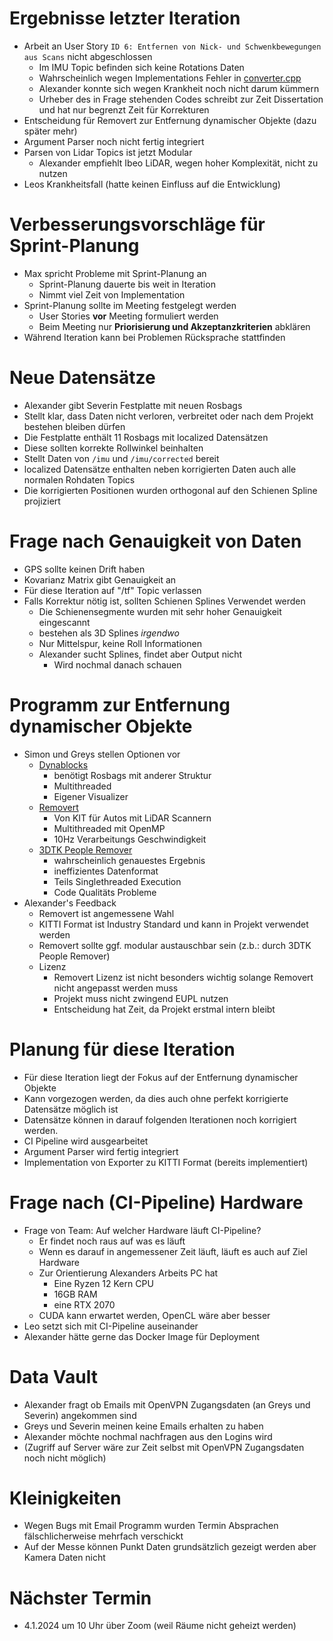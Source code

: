 # Ergebnisse letzter Iteration
- Arbeit an User Story `ID 6: Entfernen von Nick- und Schwenkbewegungen aus Scans` nicht abgeschlossen
	 - Im IMU Topic befinden sich keine Rotations Daten
	 - Wahrscheinlich wegen Implementations Fehler in [converter.cpp](https://git.rwth-aachen.de/fzd/maas/ros/-/blame/master/src/2_sense/localization/src/converter.cpp#L12)
	 - Alexander konnte sich wegen Krankheit noch nicht darum kümmern
	 - Urheber des in Frage stehenden Codes schreibt zur Zeit Dissertation und hat nur begrenzt Zeit für Korrekturen
- Entscheidung für Removert zur Entfernung dynamischer Objekte (dazu später mehr)
- Argument Parser noch nicht fertig integriert
- Parsen von Lidar Topics ist jetzt Modular
	 - Alexander empfiehlt Ibeo LiDAR, wegen hoher Komplexität, nicht zu nutzen
- Leos Krankheitsfall (hatte keinen Einfluss auf die Entwicklung)

# Verbesserungsvorschläge für Sprint-Planung
- Max spricht Probleme mit Sprint-Planung an
	 - Sprint-Planung dauerte bis weit in Iteration
	 - Nimmt viel Zeit von Implementation
- Sprint-Planung sollte im Meeting festgelegt werden
	 - User Stories **vor** Meeting formuliert werden
	 - Beim Meeting nur **Priorisierung und Akzeptanzkriterien** abklären
- Während Iteration kann bei Problemen Rücksprache stattfinden

# Neue Datensätze
- Alexander gibt Severin Festplatte mit neuen Rosbags
- Stellt klar, dass Daten nicht verloren, verbreitet oder nach dem Projekt bestehen bleiben dürfen
- Die Festplatte enthält 11 Rosbags mit localized Datensätzen
- Diese sollten korrekte Rollwinkel beinhalten
- Stellt Daten von  `/imu` und `/imu/corrected` bereit
- localized Datensätze enthalten neben korrigierten Daten auch alle normalen Rohdaten Topics
- Die korrigierten Positionen wurden orthogonal auf den Schienen Spline projiziert

# Frage nach Genauigkeit von Daten
- GPS sollte keinen Drift haben
- Kovarianz Matrix gibt Genauigkeit an
- Für diese Iteration auf "/tf" Topic verlassen
- Falls Korrektur nötig ist, sollten Schienen Splines Verwendet werden
	 - Die Schienensegmente wurden mit sehr hoher Genauigkeit eingescannt
	 - bestehen als 3D Splines *irgendwo*
	 - Nur Mittelspur, keine Roll Informationen
	 - Alexander sucht Splines, findet aber Output nicht
		  - Wird nochmal danach schauen
 

# Programm zur Entfernung dynamischer Objekte
- Simon und Greys stellen Optionen vor
	 - [Dynablocks](https://github.com/ethz-asl/dynablox)
		  - benötigt Rosbags mit anderer Struktur
		  - Multithreaded
		  - Eigener Visualizer
	 - [Removert](https://github.com/irapkaist/removert)
		  - Von KIT für Autos mit LiDAR Scannern 
		  - Multithreaded mit OpenMP
		  - 10Hz Verarbeitungs Geschwindigkeit
	 - [3DTK People Remover](https://github.com/3DTK/3DTK/tree/master/src/peopleremover)
		  - wahrscheinlich genauestes Ergebnis 
		  - ineffizientes Datenformat
		  - Teils Singlethreaded Execution
		  - Code Qualitäts Probleme
- Alexander's Feedback
	 - Removert ist angemessene Wahl
	 - KITTI Format ist Industry Standard und kann in Projekt verwendet werden
	 - Removert sollte ggf. modular austauschbar sein (z.b.: durch 3DTK People Remover)
	 - Lizenz
		  - Removert Lizenz ist nicht besonders wichtig solange Removert nicht angepasst werden muss
		  - Projekt muss nicht zwingend EUPL nutzen
		  - Entscheidung hat Zeit, da Projekt erstmal intern bleibt
 
# Planung für diese Iteration
- Für diese Iteration liegt der Fokus auf der Entfernung dynamischer Objekte
- Kann vorgezogen werden, da dies auch ohne perfekt korrigierte Datensätze möglich ist
- Datensätze können in darauf folgenden Iterationen noch korrigiert werden.
- CI Pipeline wird ausgearbeitet
- Argument Parser wird fertig integriert
- Implementation von Exporter zu KITTI Format (bereits implementiert)

# Frage nach (CI-Pipeline) Hardware
- Frage von Team: Auf welcher Hardware läuft CI-Pipeline?
	 - Er findet noch raus auf was es läuft
	 - Wenn es darauf in angemessener Zeit läuft, läuft es auch auf Ziel Hardware
	 - Zur Orientierung Alexanders Arbeits PC hat
		  - Eine Ryzen 12 Kern CPU
		  - 16GB RAM
		  - eine RTX 2070
	 - CUDA kann erwartet werden, OpenCL wäre aber besser
- Leo setzt sich mit CI-Pipeline auseinander
- Alexander hätte gerne das Docker Image für Deployment

# Data Vault
- Alexander fragt ob Emails mit OpenVPN Zugangsdaten (an Greys und Severin) angekommen sind
- Greys und Severin meinen keine Emails erhalten zu haben
- Alexander möchte nochmal nachfragen aus den Logins wird
- (Zugriff auf Server wäre zur Zeit selbst mit OpenVPN Zugangsdaten noch nicht möglich)

# Kleinigkeiten
- Wegen Bugs mit Email Programm wurden Termin Absprachen fälschlicherweise mehrfach verschickt
- Auf der Messe können Punkt Daten grundsätzlich gezeigt werden aber Kamera Daten nicht

# Nächster Termin
- 4.1.2024 um 10 Uhr über Zoom (weil Räume nicht geheizt werden)
